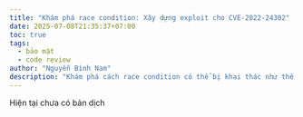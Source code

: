 ```yaml
---
title: "Khám phá race condition: Xây dựng exploit cho CVE-2022-24302"
date: 2025-07-08T21:35:37+07:00
toc: true
tags:
  - bảo mật
  - code review
author: "Nguyễn Bình Nam"
description: "Khám phá cách race condition có thể bị khai thác như thế nào"
---
```


Hiện tại chưa có bản dịch
